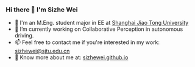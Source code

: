 ### Hi there 👋 I'm Sizhe Wei

- 💪 I'm an M.Eng. student major in EE at [Shanghai Jiao Tong University](http://sjtu.edu.cn/)
- 🔭 I’m currently working on Collaborative Perception in autonomous driving.
- 📫 Feel free to contact me if you're interested in my work: <sizhewei@sjtu.edu.cn>
- 👀 Know more about me at: [sizhewei.github.io](https://sizhewei.github.io)

<!--  [![SizheWei's github stats](https://github-readme-stats.vercel.app/api?username=SizheWei&show_icons=true)](https://github.com/anuraghazra/github-readme-stats)

Last 7 days, I worked on 👇

| ![](https://wakatime.com/share/@sizhewei/95ff83ce-8900-496c-8819-1cf26703621d.png) | ![](https://wakatime.com/share/@sizhewei/a1b5d866-f952-4889-b3dd-142eb7eb77c2.png) |
|:----:|-----:| -->
